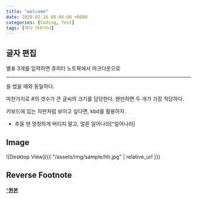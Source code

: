 ```yaml
---
title: "welcome"
date: 2020-02-16 08:04:00 +0800
categories: [Coding, Test]
tags: [역시 아무거나]
---
```


## 글자 편집
별표 3개를 입력하면 쥬피터 노트북에서 마크다운으로 <hr>을 썼을 때와 동일하다.

마찬가지로 #의 갯수가 큰 글씨의 크기를 담당한다. 왠만하면 두 개가 가장 적당하다.

<kbd>키보드</kbd>에 있는 자판처럼 보이고 싶다면, kbd를 활용하자.

+ 추울 땐 멍청하게 버티지 말고, 얼른 일어나라[^일어나라]
## Image

![Desktop View]({{ "/assets/img/sample/hh.jpg" | relative_url }})


## Reverse Footnote

[^**원본**](https://github.com/cotes2020/jekyll-theme-chirpy/)
